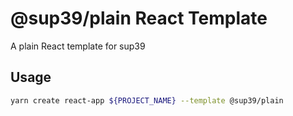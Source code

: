 # @sup39/plain React Template
A plain React template for sup39

## Usage
```bash
yarn create react-app ${PROJECT_NAME} --template @sup39/plain
```
